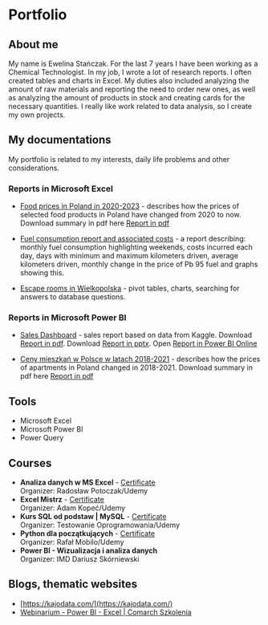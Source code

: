 # Portfolio

## About me
My name is Ewelina Stańczak. For the last 7 years I have been working as a Chemical Technologist. In my job, I wrote a lot of research reports. I often created tables and charts in Excel. My duties also included analyzing the amount of raw materials and reporting the need to order new ones, as well as analyzing the amount of products in stock and creating cards for the necessary quantities. I really like work related to data analysis, so I create my own projects. 

## My documentations
My portfolio is related to my interests, daily life problems and other considerations.

### Reports in Microsoft Excel
* [Food prices in Poland in 2020-2023](https://www.dropbox.com/scl/fi/l7qj9ibv5txumv15vynsk/Food-prices-in-Poland-2020-2023.xlsx?rlkey=bhzm6tda5cdm7mzfiormrgpqe&dl=0) - describes how the prices of selected food products in Poland have changed from 2020 to now. Download summary in pdf here [Report in pdf](https://www.dropbox.com/s/k78sb6kitssxggl/Food%20prices%20in%20Poland%202020-2023.pdf?dl=0)
 
* [Fuel consumption report and associated costs](https://www.dropbox.com/s/v2s79pg7k1tsq30/How%20much%20do%20I%20spend%20on%20fuel.xlsx?dl=0) - a report describing: monthly fuel consumption highlighting weekends, costs incurred each day, days with minimum and maximum kilometers driven, average kilometers driven, monthly change in the price of Pb 95 fuel and graphs showing this.
  
* [Escape rooms in Wielkopolska](https://www.dropbox.com/scl/fi/ipoiqofw8cam9bf3if5pu/Escape-room.xlsx?rlkey=hecfai4gthmm8rh2izyop8z75&dl=0) - pivot tables, charts, searching for answers to database questions.

### Reports in Microsoft Power BI
* [Sales Dashboard](https://drive.google.com/file/d/1F7TfEcDr7o6DzwwFuipOErLMt0sPTmGq/view?usp=sharing) - sales report based on data from Kaggle.
  Download [Report in pdf](https://drive.google.com/file/d/1xBRK6st_D-BjF0GuviYettVuHzY4OSbv/view?usp=sharing).
  Download [Report in pptx](https://docs.google.com/presentation/d/1aeEPfek6qlz_RxTKuD6wSa93bLtAY1TY/edit?usp=sharing&ouid=115905193541001473425&rtpof=true&sd=true).
  Open [Report in Power BI Online](https://app.powerbi.com/links/bKgtjF2Xcl?ctid=4601a261-3d6f-4eff-b194-fccd206c138d&pbi_source=linkShare)
  
* [Ceny mieszkań w Polsce w latach 2018-2021](https://drive.google.com/file/d/1ANS1NU8zLkQ6HoEImV1WnL7A8kCcMb-H/view?usp=sharing) - describes how the prices of apartments in Poland changed in 2018-2021. Download summary in pdf here [Report in pdf](https://drive.google.com/file/d/1QDK6bkcqzp1FO1qImZVqGjqrJFRRCuoq/view?usp=sharing)

  
## Tools
* Microsoft Excel
* Microsoft Power BI
* Power Query

## Courses
* **Analiza danych w MS Excel** - [Certificate](https://udemy-certificate.s3.amazonaws.com/pdf/UC-ae792a58-35bb-4aed-bbb1-61afe292ef85.pdf)
<br />Organizer: Radosław Potoczak/Udemy
* **Excel Mistrz** - [Certificate](https://udemy-certificate.s3.amazonaws.com/pdf/UC-807c3504-8f33-42a8-a207-86d7c3182a4b.pdf)
<br />Organizer: Adam Kopeć/Udemy
* **Kurs SQL od podstaw | MySQL** - [Certificate](https://udemy-certificate.s3.amazonaws.com/pdf/UC-77a75614-4a6e-48fb-be58-f87732f1503f.pdf)
<br />Organizer: Testowanie Oprogramowania/Udemy
* **Python dla początkujących** - [Certificate](https://udemy-certificate.s3.amazonaws.com/pdf/UC-f0b5fd98-c3ed-44d7-a41d-6516b1fe59a6.pdf)
<br />Organizer: Rafał Mobilo/Udemy
* **Power BI - Wizualizacja i analiza danych** 
<br />Organizer: IMD Dariusz Skórniewski

## Blogs, thematic websites
* [https://kajodata.com/](https://kajodata.com/)  
* [Webinarium - Power BI - Excel | Comarch Szkolenia](https://www.youtube.com/watch?v=C6qmXvECeY8)
